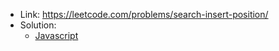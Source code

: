 - Link: https://leetcode.com/problems/search-insert-position/
- Solution:
  - [Javascript](index.js)